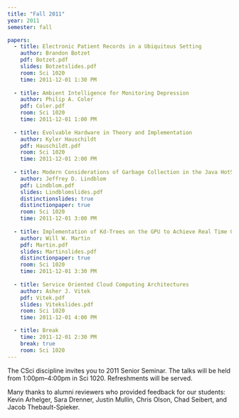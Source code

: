 ```yaml
---
title: "Fall 2011"
year: 2011
semester: fall

papers:
  - title: Electronic Patient Records in a Ubiquitous Setting
    author: Brandon Botzet
    pdf: Botzet.pdf
    slides: Botzetslides.pdf
    room: Sci 1020
    time: 2011-12-01 1:30 PM
 
  - title: Ambient Intelligence for Monitoring Depression
    author: Philip A. Coler
    pdf: Coler.pdf
    room: Sci 1020
    time: 2011-12-01 1:00 PM
  
  - title: Evolvable Hardware in Theory and Implementation
    author: Kyler Hauschildt
    pdf: Hauschildt.pdf
    room: Sci 1020
    time: 2011-12-01 2:00 PM
 
  - title: Modern Considerations of Garbage Collection in the Java HotSpot Virtual Machine
    author: Jeffrey D. Lindblom
    pdf: Lindblom.pdf
    slides: Lindblomslides.pdf
    distinctionslides: true 
    distinctionpaper: true
    room: Sci 1020
    time: 2011-12-01 3:00 PM
 
  - title: Implementation of Kd-Trees on the GPU to Achieve Real Time Graphics Processing
    author: Will W. Martin
    pdf: Martin.pdf
    slides: Martinslides.pdf
    distinctionpaper: true
    room: Sci 1020
    time: 2011-12-01 3:30 PM
 
  - title: Service Oriented Cloud Computing Architectures
    author: Asher J. Vitek
    pdf: Vitek.pdf
    slides: Vitekslides.pdf
    room: Sci 1020
    time: 2011-12-01 4:00 PM

  - title: Break
    time: 2011-12-01 2:30 PM
    break: true
    room: Sci 1020
---
```


The CSci discipline invites you to 2011 Senior Seminar. The talks will be held from 1:00pm–4:00pm in Sci 1020. Refreshments will be served. 

Many thanks to alumni reviewers who provided feedback for our students: Kevin Arhelger, Sara Drenner, Justin Mullin, Chris Olson, Chad Seibert, and Jacob Thebault-Spieker.
